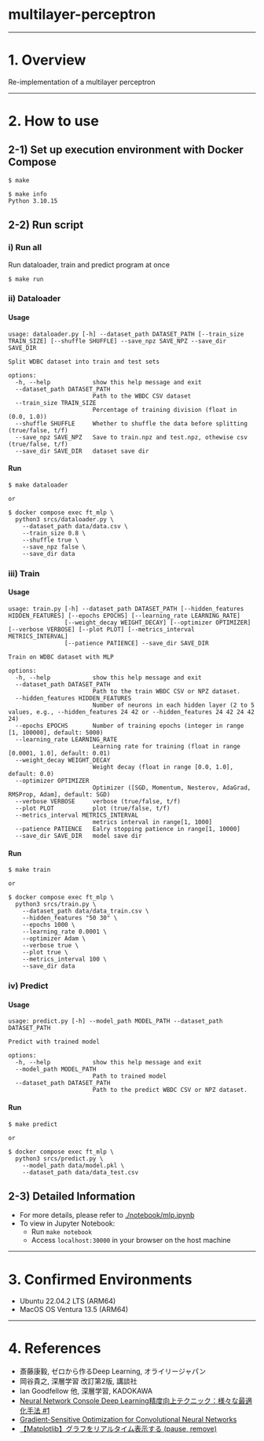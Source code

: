 # multilayer-perceptron

<hr>

# 1. Overview
Re-implementation of a multilayer perceptron

<hr>

# 2. How to use
## 2-1) Set up execution environment with Docker Compose
```shell
$ make

$ make info
Python 3.10.15
```


## 2-2) Run script
### i) Run all
Run dataloader, train and predict program at once
```shell
$ make run
```

### ii) Dataloader
#### Usage
```shell
usage: dataloader.py [-h] --dataset_path DATASET_PATH [--train_size TRAIN_SIZE] [--shuffle SHUFFLE] --save_npz SAVE_NPZ --save_dir SAVE_DIR

Split WDBC dataset into train and test sets

options:
  -h, --help            show this help message and exit
  --dataset_path DATASET_PATH
                        Path to the WBDC CSV dataset
  --train_size TRAIN_SIZE
                        Percentage of training division (float in (0.0, 1.0))
  --shuffle SHUFFLE     Whether to shuffle the data before splitting (true/false, t/f)
  --save_npz SAVE_NPZ   Save to train.npz and test.npz, othewise csv (true/false, t/f)
  --save_dir SAVE_DIR   dataset save dir
```

#### Run
```shell
$ make dataloader

or

$ docker compose exec ft_mlp \
  python3 srcs/dataloader.py \
	--dataset_path data/data.csv \
	--train_size 0.8 \
	--shuffle true \
	--save_npz false \
	--save_dir data
```

### iii) Train
#### Usage
```shell
usage: train.py [-h] --dataset_path DATASET_PATH [--hidden_features HIDDEN_FEATURES] [--epochs EPOCHS] [--learning_rate LEARNING_RATE]
                [--weight_decay WEIGHT_DECAY] [--optimizer OPTIMIZER] [--verbose VERBOSE] [--plot PLOT] [--metrics_interval METRICS_INTERVAL]
                [--patience PATIENCE] --save_dir SAVE_DIR

Train on WDBC dataset with MLP

options:
  -h, --help            show this help message and exit
  --dataset_path DATASET_PATH
                        Path to the train WBDC CSV or NPZ dataset.
  --hidden_features HIDDEN_FEATURES
                        Number of neurons in each hidden layer (2 to 5 values, e.g., --hidden_features 24 42 or --hidden_features 24 42 24 42 24)
  --epochs EPOCHS       Number of training epochs (integer in range [1, 100000], default: 5000)
  --learning_rate LEARNING_RATE
                        Learning rate for training (float in range [0.0001, 1.0], default: 0.01)
  --weight_decay WEIGHT_DECAY
                        Weight decay (float in range [0.0, 1.0], default: 0.0)
  --optimizer OPTIMIZER
                        Optimizer ([SGD, Momentum, Nesterov, AdaGrad, RMSProp, Adam], default: SGD)
  --verbose VERBOSE     verbose (true/false, t/f)
  --plot PLOT           plot (true/false, t/f)
  --metrics_interval METRICS_INTERVAL
                        metrics interval in range[1, 1000]
  --patience PATIENCE   Ealry stopping patience in range[1, 10000]
  --save_dir SAVE_DIR   model save dir
```

#### Run
```shell
$ make train

or

$ docker compose exec ft_mlp \
  python3 srcs/train.py \
	--dataset_path data/data_train.csv \
	--hidden_features "50 30" \
	--epochs 1000 \
	--learning_rate 0.0001 \
	--optimizer Adam \
	--verbose true \
	--plot true \
	--metrics_interval 100 \
	--save_dir data
```

### iv) Predict
#### Usage
```shell
usage: predict.py [-h] --model_path MODEL_PATH --dataset_path DATASET_PATH

Predict with trained model

options:
  -h, --help            show this help message and exit
  --model_path MODEL_PATH
                        Path to trained model
  --dataset_path DATASET_PATH
                        Path to the predict WBDC CSV or NPZ dataset.
```

#### Run
```shell
$ make predict

or

$ docker compose exec ft_mlp \
  python3 srcs/predict.py \
	--model_path data/model.pkl \
	--dataset_path data/data_test.csv
```


## 2-3) Detailed Information
* For more details, please refer to [./notebook/mlp.ipynb](./notebook/review.ipynb)
* To view in Jupyter Notebook:
  * Run `make notebook`
  * Access `localhost:30000` in your browser on the host machine

<hr>

# 3. Confirmed Environments
* Ubuntu 22.04.2 LTS (ARM64)
* MacOS OS Ventura 13.5 (ARM64)

<hr>

# 4. References
* 斎藤康毅, ゼロから作るDeep Learning, オライリージャパン
* 岡谷貴之, 深層学習 改訂第2版, 講談社
* Ian Goodfellow 他, 深層学習, KADOKAWA
* [Neural Network Console Deep Learning精度向上テクニック：様々な最適化手法 #1](https://www.youtube.com/watch?v=q933reMpvX8&t=358s)
* [Gradient-Sensitive Optimization for Convolutional Neural Networks](https://onlinelibrary.wiley.com/doi/10.1155/2021/6671830)
* [【Matplotlib】グラフをリアルタイム表示する (pause, remove)](https://www.useful-python.com/matplotlib-realtime/)
